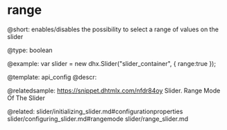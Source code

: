 range
=============

@short: 
enables/disables the possibility to select a range of values on the slider




@type: boolean

@example: 
var slider = new dhx.Slider("slider_container", { 
    range:true
});


@template:	api_config
@descr: 

@relatedsample: https://snippet.dhtmlx.com/nfdr84oy	Slider. Range Mode Of The Slider

@related:
slider/initializing_slider.md#configurationproperties
slider/configuring_slider.md#rangemode
slider/range_slider.md
